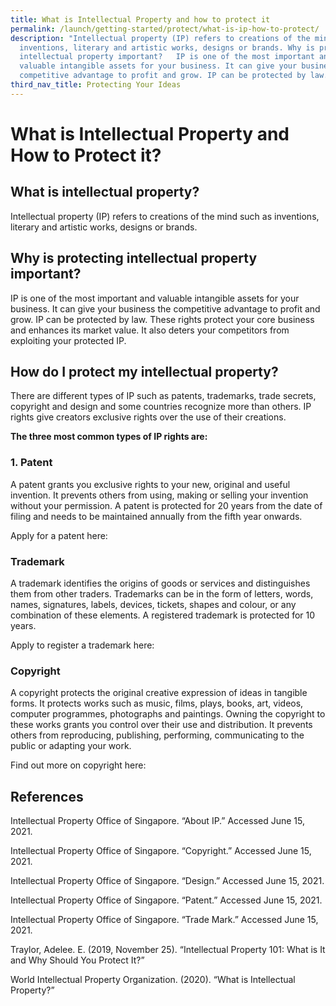 ```yaml
---
title: What is Intellectual Property and how to protect it
permalink: /launch/getting-started/protect/what-is-ip-how-to-protect/
description: "Intellectual property (IP) refers to creations of the mind such as
  inventions, literary and artistic works, designs or brands. Why is protecting
  intellectual property important?   IP is one of the most important and
  valuable intangible assets for your business. It can give your business the
  competitive advantage to profit and grow. IP can be protected by law."
third_nav_title: Protecting Your Ideas
---
```

# What is Intellectual Property and How to Protect it? 

 

 

## What is intellectual property? 

Intellectual property (IP) refers to creations of the mind such as inventions, literary and artistic works, designs or brands. 

 

## Why is protecting intellectual property important? 

IP is one of the most important and valuable intangible assets for your business. It can give your business the competitive advantage to profit and grow. IP can be protected by law. These rights protect your core business and enhances its market value. It also deters your competitors from exploiting your protected IP. 

 

## How do I protect my intellectual property? 

There are different types of IP such as patents, trademarks, trade secrets, copyright and design and some countries recognize more than others. IP rights give creators exclusive rights over the use of their creations.  

 

**The three most common types of IP rights are:**

 

### 1. Patent 

A patent grants you exclusive rights to your new, original and useful invention. It prevents others from using, making or selling your invention without your permission. A patent is protected for 20 years from the date of filing and needs to be maintained annually from the fifth year onwards. 

 

Apply for a patent here: 

 

### Trademark  

A trademark identifies the origins of goods or services and distinguishes them from other traders. Trademarks can be in the form of letters, words, names, signatures, labels, devices, tickets, shapes and colour, or any combination of these elements. A registered trademark is protected for 10 years. 

 

Apply to register a trademark here: 

 

### Copyright 

A copyright protects the original creative expression of ideas in tangible forms. It protects works such as music, films, plays, books, art, videos, computer programmes, photographs and paintings. Owning the copyright to these works grants you control over their use and distribution. It prevents others from reproducing, publishing, performing, communicating to the public or adapting your work. 

 

Find out more on copyright here: 


## References 

 

Intellectual Property Office of Singapore. “About IP.” Accessed June 15, 2021.   

 

Intellectual Property Office of Singapore. “Copyright.” Accessed June 15, 2021.   

 

Intellectual Property Office of Singapore. “Design.” Accessed June 15, 2021.   

 

Intellectual Property Office of Singapore. “Patent.” Accessed June 15, 2021.   

 

Intellectual Property Office of Singapore. “Trade Mark.” Accessed June 15, 2021. 

 

Traylor, Adelee. E. (2019, November 25). “Intellectual Property 101: What is It and Why Should You Protect It?” 

 

World Intellectual Property Organization. (2020). “What is Intellectual Property?”